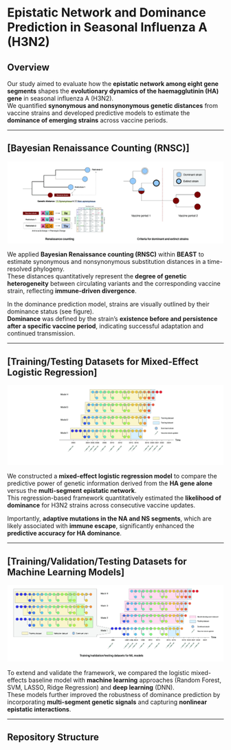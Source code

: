# Epistatic Network and Dominance Prediction in Seasonal Influenza A (H3N2)

## Overview

Our study aimed to evaluate how the **epistatic network among eight gene segments** shapes the **evolutionary dynamics of the haemagglutinin (HA) gene** in seasonal influenza A (H3N2).  
We quantified **synonymous and nonsynonymous genetic distances** from vaccine strains and developed predictive models to estimate the **dominance of emerging strains** across vaccine periods.

---

## [Bayesian Renaissance Counting (RNSC)]

![Figure 1: Bayesian Renaissance Counting (RNSC)](3_images/githubFig1.jpg)

We applied **Bayesian Renaissance counting (RNSC)** within **BEAST** to estimate synonymous and nonsynonymous substitution distances in a time-resolved phylogeny.  
These distances quantitatively represent the **degree of genetic heterogeneity** between circulating variants and the corresponding vaccine strain, reflecting **immune-driven divergence**.

In the dominance prediction model, strains are visually outlined by their dominance status (see figure).  
**Dominance** was defined by the strain’s **existence before and persistence after a specific vaccine period**, indicating successful adaptation and continued transmission.

---

## [Training/Testing Datasets for Mixed-Effect Logistic Regression]

![Figure 2: Mixed-Effect Logistic Regression Framework](3_images/githubFig2.jpg)

We constructed a **mixed-effect logistic regression model** to compare the predictive power of genetic information derived from the **HA gene alone** versus the **multi-segment epistatic network**.  
This regression-based framework quantitatively estimated the **likelihood of dominance** for H3N2 strains across consecutive vaccine updates.

Importantly, **adaptive mutations in the NA and NS segments**, which are likely associated with **immune escape**, significantly enhanced the **predictive accuracy for HA dominance**.

---

## [Training/Validation/Testing Datasets for Machine Learning Models]

![Figure 3: Machine Learning and Deep Learning Comparison](3_images/githubFig3.jpg)

To extend and validate the framework, we compared the logistic mixed-effects baseline model with **machine learning** approaches (Random Forest, SVM, LASSO, Ridge Regression) and **deep learning** (DNN).  
These models further improved the robustness of dominance prediction by incorporating **multi-segment genetic signals** and capturing **nonlinear epistatic interactions**.

---

## Repository Structure

